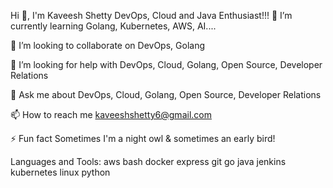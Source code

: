 Hi 👋, I'm Kaveesh Shetty
DevOps, Cloud and Java Enthusiast!!!
🌱 I’m currently learning Golang, Kubernetes, AWS, AI....

👯 I’m looking to collaborate on DevOps, Golang

🤝 I’m looking for help with DevOps, Cloud, Golang, Open Source, Developer Relations

💬 Ask me about DevOps, Cloud, Golang, Open Source, Developer Relations

📫 How to reach me kaveeshshetty6@gmail.com

⚡ Fun fact Sometimes I'm a night owl & sometimes an early bird!

Languages and Tools:
aws bash docker express git go java jenkins kubernetes linux python


